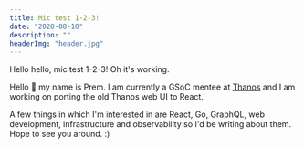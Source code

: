 ```yaml
---
title: Mic test 1-2-3!
date: "2020-08-10"
description: ""
headerImg: "header.jpg"
---
```


Hello hello, mic test 1-2-3! Oh it's working.

Hello 👋 my name is Prem. I am currently a GSoC mentee at [Thanos](https://thanos.io) and I am working on porting the old Thanos web UI to React.

A few things in which I'm interested in are React, Go, GraphQL, web development, infrastructure and observability so I'd be writing about them. Hope to see you around. :)
